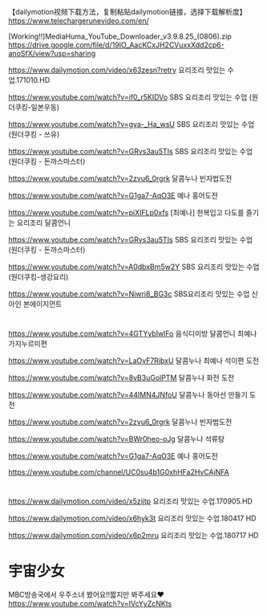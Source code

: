 【dailymotion视频下载方法，复制粘贴dailymotion链接，选择下载解析度】
https://www.telechargerunevideo.com/en/

[Working!!]MediaHuma_YouTube_Downloader_v3.9.8.25_(0806).zip
https://drive.google.com/file/d/19IO_AacKCxJH2CVuxxXdd2cp6-anoSfX/view?usp=sharing

https://www.dailymotion.com/video/x63zesn?retry  요리조리 맛있는 수업.171010.HD

https://www.youtube.com/watch?v=if0_r5KIDVo  SBS 요리조리 맛있는 수업 (원더쿠킹-일본우동)

https://www.youtube.com/watch?v=gya-_Ha_wsU  SBS 요리조리 맛있는 수업 (원더쿠킹 - 쓰유)

https://www.youtube.com/watch?v=GRvs3au5TIs  SBS 요리조리 맛있는 수업 (원더쿠킹 - 돈까스마스터)

https://www.youtube.com/watch?v=2zvu6_0rgrk  달콤누나 빈자법도전

https://www.youtube.com/watch?v=G1ga7-AqO3E  예나 홍어도전

https://www.youtube.com/watch?v=piXIFLp0xfs  [최예나] 한복입고 다도를 즐기는 요리조리 달콤언니

https://www.youtube.com/watch?v=GRvs3au5TIs  SBS 요리조리 맛있는 수업 (원더쿠킹 - 돈까스마스터)

https://www.youtube.com/watch?v=A0dbxBm5w2Y  SBS 요리조리 맛있는 수업 (원더쿠킹-생강요리)

https://www.youtube.com/watch?v=Niwri8_BG3c  SBS요리조리 맛있는 수업 신아인 본에이지먼트

#
https://www.youtube.com/watch?v=4GTYybIwlFo  음식디미방 달콤언니 최예나 가지누르미편

https://www.youtube.com/watch?v=LaOvF7RibxU  달콤누나 최예나 석이편 도전

https://www.youtube.com/watch?v=8vB3uGolPTM  달콤누나 화전 도전

https://www.youtube.com/watch?v=44IMN4JNfoU  달콤누나 동아선 만들기 도전

https://www.youtube.com/watch?v=2zvu6_0rgrk  달콤누나 빈자법도전

https://www.youtube.com/watch?v=BWr0heo-oJg  달콤누나 석류탕

https://www.youtube.com/watch?v=G1ga7-AqO3E  예나 홍어도전

https://www.youtube.com/channel/UC0su4b1G0xhHFa2HvCAjNFA
#
https://www.dailymotion.com/video/x5zijtp  요리조리 맛있는 수업.170905.HD

https://www.dailymotion.com/video/x6hyk3t  요리조리 맛있는 수업.180417 HD

https://www.dailymotion.com/video/x6p2mru  요리조리 맛있는 수업.180717 HD

# 宇宙少女

MBC방송국에서 우주소녀 봤어요!!짧지만 봐주세요♥
https://www.youtube.com/watch?v=IVcYyZcNKts
